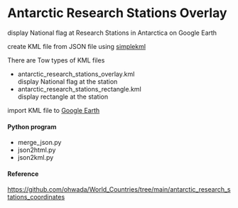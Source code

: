 Antarctic Research Stations Overlay
===============

display National flag at Research Stations in Antarctica on Google Earth

create KML file from JSON file using [simplekml](https://simplekml.readthedocs.io/en/latest/)

There are Tow types of KML files  
-  antarctic_research_stations_overlay.kml  
display National flag at the station    
-  antarctic_research_stations_rectangle.kml  
display rectangle at the station  


import KML file to [Google Earth](https://www.google.com/intl/en/earth/)


#### Python program
- merge_json.py
- json2html.py
- json2kml.py


#### Reference
https://github.com/ohwada/World_Countries/tree/main/antarctic_research_stations_coordinates
